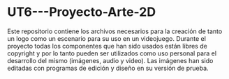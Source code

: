 # UT6---Proyecto-Arte-2D

Este repositorio contiene los archivos necesarios para la creación de tanto un logo como un escenario para su uso en un videojuego. 
Durante el proyecto todas los componentes que han sido usados están libres de copyright y por lo tanto pueden ser utilizados como uso personal para el desarrollo del mismo (imágenes, audio y video).
Las imágenes han sido editadas con programas de edición y diseño en su versión de prueba.
